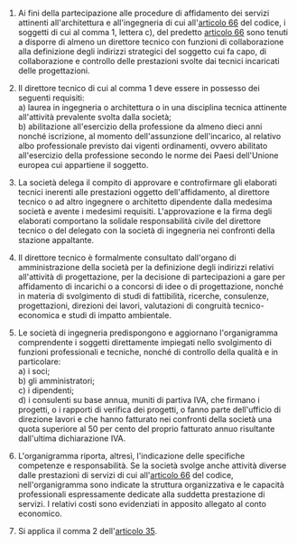 1. Ai fini della partecipazione alle procedure di affidamento dei servizi attinenti all'architettura e all'ingegneria di cui all'[articolo 66](/articolo-66/1) del codice, i soggetti di cui al comma 1, lettera c), del predetto [articolo 66](/articolo-66/1) sono tenuti a disporre di almeno un direttore tecnico con funzioni di collaborazione alla definizione degli indirizzi strategici del soggetto cui fa capo, di collaborazione e controllo delle prestazioni svolte dai tecnici incaricati delle progettazioni.

2. Il direttore tecnico di cui al comma 1 deve essere in possesso dei seguenti requisiti:<br>a) laurea in ingegneria o architettura o in una disciplina tecnica attinente all'attività prevalente svolta dalla società;<br>b) abilitazione all'esercizio della professione da almeno dieci anni nonché iscrizione, al momento dell'assunzione dell'incarico, al relativo albo professionale previsto dai vigenti ordinamenti, ovvero abilitato all'esercizio della professione secondo le norme dei Paesi dell'Unione europea cui appartiene il soggetto.

3. La società delega il compito di approvare e controfirmare gli elaborati tecnici inerenti alle prestazioni oggetto dell'affidamento, al direttore tecnico o ad altro ingegnere o architetto dipendente dalla medesima società e avente i medesimi requisiti. L'approvazione e la firma degli elaborati comportano la solidale responsabilità civile del direttore tecnico o del delegato con la società di ingegneria nei confronti della stazione appaltante.

4. Il direttore tecnico è formalmente consultato dall'organo di amministrazione della società per la definizione degli indirizzi relativi all'attività di progettazione, per la decisione di partecipazioni a gare per affidamento di incarichi o a concorsi di idee o di progettazione, nonché in materia di svolgimento di studi di fattibilità, ricerche, consulenze, progettazioni, direzioni dei lavori, valutazioni di congruità tecnico-economica e studi di impatto ambientale.

5. Le società di ingegneria predispongono e aggiornano l'organigramma comprendente i soggetti direttamente impiegati nello svolgimento di funzioni professionali e tecniche, nonché di controllo della qualità e in particolare:<br>a) i soci;<br>b) gli amministratori;<br>c) i dipendenti;<br>d) i consulenti su base annua, muniti di partiva IVA, che firmano i progetti, o i rapporti di verifica dei progetti, o fanno parte dell'ufficio di direzione lavori e che hanno fatturato nei confronti della società una quota superiore al 50 per cento del proprio fatturato annuo risultante dall'ultima dichiarazione IVA.

6. L'organigramma riporta, altresì, l'indicazione delle specifiche competenze e responsabilità. Se la società svolge anche attività diverse dalle prestazioni di servizi di cui all'[articolo 66](/articolo-66/1) del codice, nell'organigramma sono indicate la struttura organizzativa e le capacità professionali espressamente dedicate alla suddetta prestazione di servizi. I relativi costi sono evidenziati in apposito allegato al conto economico.

7. Si applica il comma 2 dell'[articolo 35](/allegato-2.12-articolo-35/1).